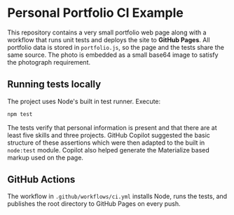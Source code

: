 # Personal Portfolio CI Example

This repository contains a very small portfolio web page along with a workflow that runs unit tests and deploys the site to **GitHub Pages**. All portfolio data is stored in `portfolio.js`, so the page and the tests share the same source. The photo is embedded as a small base64 image to satisfy the photograph requirement.

## Running tests locally

The project uses Node's built in test runner. Execute:

```bash
npm test
```

The tests verify that personal information is present and that there are at
least five skills and three projects. GitHub Copilot suggested the basic
structure of these assertions which were then adapted to the built in
`node:test` module. Copilot also helped generate the Materialize based markup
used on the page.

## GitHub Actions

The workflow in `.github/workflows/ci.yml` installs Node, runs the tests, and
publishes the root directory to GitHub Pages on every push.

